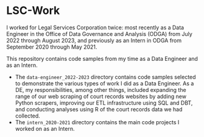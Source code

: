 # LSC-Work

I worked for Legal Services Corporation twice: most recently as a Data Engineer in the Office of Data Governance and Analysis (ODGA) from July 2022 through August 2023, and previously as an Intern in ODGA from September 2020 through May 2021.  

This repository contains code samples from my time as a Data Engineer and as an Intern.  
 
- The `data-engineer_2022-2023` directory contains code samples selected to demonstrate the various types of work I did as a Data Engineer. As a DE, my responsibilities, among other things, included expanding the range of our web scraping of court records websites by adding new Python scrapers, improving our ETL infrastructure using SQL and DBT, and conducting analyses using R of the court records data we had collected.  
- The `intern_2020-2021` directory contains the main code projects I worked on as an Intern.
